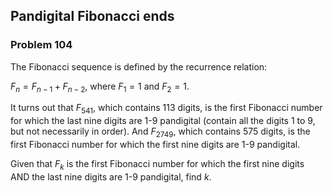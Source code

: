 ﻿## Pandigital Fibonacci ends
### Problem 104

The Fibonacci sequence is defined by the recurrence relation:

$F_n = F_{n−1} + F_{n−2}$, where $F_1 = 1$ and $F_2 = 1$.

It turns out that $F_{541}$, which contains 113 digits, is the first Fibonacci number for which the last nine digits are 1-9 pandigital (contain all the digits 1 to 9, but not necessarily in order). And $F_{2749}$, which contains 575 digits, is the first Fibonacci number for which the first nine digits are 1-9 pandigital.

Given that $F_k$ is the first Fibonacci number for which the first nine digits AND the last nine digits are 1-9 pandigital, find $k$.
